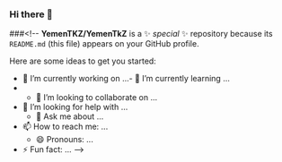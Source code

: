 ### Hi there 👋

###<!--
**YemenTKZ/YemenTkZ** is a ✨ _special_ ✨ repository because its `README.md` (this file) appears on your GitHub profile.

Here are some ideas to get you started:

- 🔭 I’m currently working on ...- 🌱 I’m currently learning ...
- - 👯 I’m looking to collaborate on ...
- 🤔 I’m looking for help with ...
  - 💬 Ask me about ...
- 📫 How to reach me: ...
  - 😄 Pronouns: ...
- ⚡ Fun fact: ...
-->
